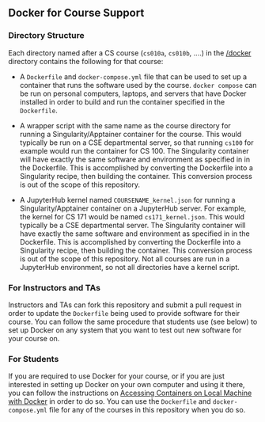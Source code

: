 ## Docker for Course Support

### Directory Structure

Each directory named after a CS course (`cs010a`, `cs010b`, ....) in the [/docker](/docker) directory contains the following for that course:

- A `Dockerfile` and `docker-compose.yml` file that can be used to set up a container that runs the software used by the course. `docker compose` can be run on personal computers, laptops, and servers that have Docker installed in order to build and run the container specified in the `Dockerfile`.

- A wrapper script with the same name as the course directory for running a Singularity/Apptainer container for the course. This would typically be run on a CSE departmental server, so that running `cs100` for example would run the container for CS 100. The Singularity container will have exactly the same software and environment as specified in in the Dockerfile. This is accomplished by converting the Dockerfile into a Singularity recipe, then building the container. This conversion process is out of the scope of this repository.

- A JupyterHub kernel named `COURSENAME_kernel.json` for running a Singularity/Apptainer container on a JupyterHub server. For example, the kernel for CS 171 would be named `cs171_kernel.json`. This would typically be a CSE departmental server. The Singularity  container will have exactly the same software and environment as specified in in the Dockerfile. This is accomplished by converting the Dockerfile into a Singularity recipe, then building the container. This conversion process is out of the scope of this repository. Not all courses are run in a JupyterHub environment, so not all directories have a kernel script.

### For Instructors and TAs

Instructors and TAs can fork this repository and submit a pull request in order to update the `Dockerfile` being used to provide software for their course. You can follow the same procedure that students use (see below) to set up Docker on any system that you want to test out new software for your course on.

### For Students

If you are required to use Docker for your course, or if you are just interested in setting up Docker on your own computer and using it there, you can follow the instructions on [Accessing Containers on Local Machine with Docker](/learning_modules/docker/docker-setup/README.md) in order to do so. You can use the `Dockerfile` and `docker-compose.yml` file for any of the courses in this repository when you do so.